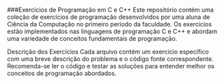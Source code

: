 ###Exercícios de Programação em C e C++
Este repositório contém uma coleção de exercícios de programação desenvolvidos por uma aluna de Ciência da Computação no primeiro período da faculdade. Os exercícios estão implementados nas linguagens de programação C e C++ e abordam uma variedade de conceitos fundamentais de programação.

Descrição dos Exercícios
Cada arquivo contém um exercício específico com uma breve descrição do problema e o código fonte correspondente. Recomenda-se ler o código e testar as soluções para entender melhor os conceitos de programação abordados.